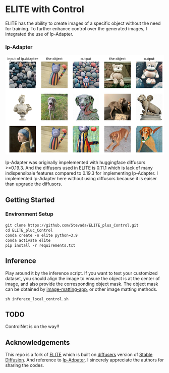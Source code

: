 # **ELITE with Control**

ELITE has the ability to create images of a specific object without the need for training. To further enhance control over the generated images, I integrated the use of Ip-Adapter.

### Ip-Adapter

![method](assets/ip-adapter-results.png)

Ip-Adapter was originally impelemented with huggingface diffusors >=0.19.3. And the diffusors used in ELITE is 0.11.1 which is lack of many indispensibale features compared to 0.19.3 for implementing Ip-Adapter. I implemented Ip-Adapter here without using diffusors because it is eaiser than upgrade the diffusors.

## Getting Started

### Environment Setup

```shell
git clone https://github.com/Stevada/ELITE_plus_Control.git
cd ELITE_pluc_Control
conda create -n elite python=3.9
conda activate elite
pip install -r requirements.txt
```

## Inference
Play around it by the inference script. If you want to test your customized dataset, you should align the image to ensure the object is at the center of image, and also provide the corresponding object mask. The object mask can be obtained by [image-matting-app](https://huggingface.co/spaces/SankarSrin/image-matting-app), or other image matting methods.
```shell
sh inferece_local_control.sh
```


## TODO
ControlNet is on the way!!

## Acknowledgements

This repo is a fork of [ELITE](https://github.com/csyxwei/ELITE) which is built on [diffusers](https://github.com/huggingface/diffusers/) version of [Stable Diffusion](https://github.com/CompVis/stable-diffusion). And reference to [Ip-Adpater](https://github.com/tencent-ailab/IP-Adapter). I sincerely appreciate the authors for sharing the codes.
